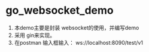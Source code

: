 # go_websocket_demo
1. 本demo主要是封装 websocket的使用，并编写demo
2. 采用 gin来实现。
3. 在postman 输入框输入： ws://localhost:8090/test/v1
